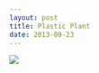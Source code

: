 ```yaml
---
layout: post
title: Plastic Plant
date: 2013-09-23
---
```

![](https://farm3.staticflickr.com/2880/9678554119_e4484d7a06_c.jpg)